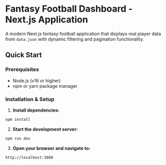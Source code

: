 # Fantasy Football Dashboard - Next.js Application

A modern Next.js fantasy football application that displays real player data from `data.json` with dynamic filtering and pagination functionality.

## Quick Start

### Prerequisites
- Node.js (v16 or higher)
- npm or yarn package manager

### Installation & Setup

1. **Install dependencies:**
  ```bash
  npm install
  ```

2. **Start the development server:**
  ```bash
  npm run dev
  ```

3. **Open your browser and navigate to:**
  ```
  http://localhost:3000
  ```